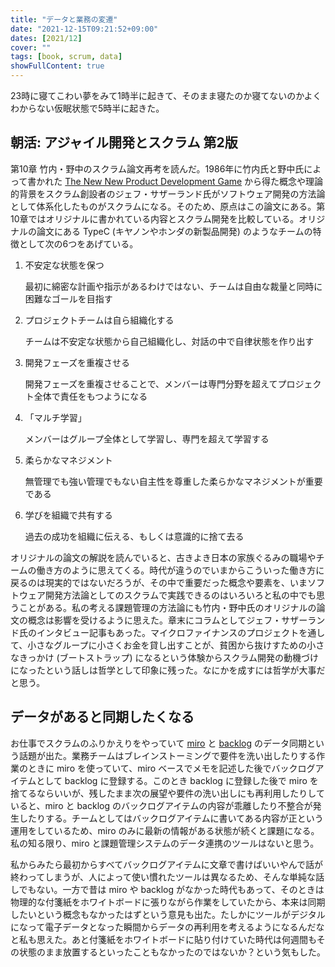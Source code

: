 ```yaml
---
title: "データと業務の変遷"
date: "2021-12-15T09:21:52+09:00"
dates: [2021/12]
cover: ""
tags: [book, scrum, data]
showFullContent: true
---
```


23時に寝てこわい夢をみて1時半に起きて、そのまま寝たのか寝てないのかよくわからない仮眠状態で5時半に起きた。

## 朝活: アジャイル開発とスクラム 第2版

第10章 竹内・野中のスクラム論文再考を読んだ。1986年に竹内氏と野中氏によって書かれた [The New New Product Development Game](https://hbr.org/1986/01/the-new-new-product-development-game) から得た概念や理論的背景をスクラム創設者のジェフ・サザーランド氏がソフトウェア開発の方法論として体系化したものがスクラムになる。そのため、原点はこの論文にある。第10章ではオリジナルに書かれている内容とスクラム開発を比較している。オリジナルの論文にある TypeC (キヤノンやホンダの新製品開発) のようなチームの特徴として次の6つをあげている。

1. 不安定な状態を保つ

    最初に綿密な計画や指示があるわけではない、チームは自由な裁量と同時に困難なゴールを目指す

1. プロジェクトチームは自ら組織化する

    チームは不安定な状態から自己組織化し、対話の中で自律状態を作り出す

1. 開発フェーズを重複させる

    開発フェーズを重複させることで、メンバーは専門分野を超えてプロジェクト全体で責任をもつようになる

1. 「マルチ学習」

    メンバーはグループ全体として学習し、専門を超えて学習する

1. 柔らかなマネジメント

    無管理でも強い管理でもない自主性を尊重した柔らかなマネジメントが重要である

1. 学びを組織で共有する

    過去の成功を組織に伝える、もしくは意識的に捨て去る

オリジナルの論文の解説を読んでいると、古きよき日本の家族ぐるみの職場やチームの働き方のように思えてくる。時代が違うのでいまからこういった働き方に戻るのは現実的ではないだろうが、その中で重要だった概念や要素を、いまソフトウェア開発方法論としてのスクラムで実践できるのはいろいろと私の中でも思うことがある。私の考える課題管理の方法論にも竹内・野中氏のオリジナルの論文の概念は影響を受けるように思えた。章末にコラムとしてジェフ・サザーランド氏のインタビュー記事もあった。マイクロファイナンスのプロジェクトを通して、小さなグループに小さくお金を貸し出すことが、貧困から抜けすための小さなきっかけ (ブートストラップ) になるという体験からスクラム開発の動機づけになったという話しは哲学として印象に残った。なにかを成すには哲学が大事だと思う。

## データがあると同期したくなる

お仕事でスクラムのふりかえりをやっていて [miro](https://miro.com/) と [backlog](https://backlog.com/ja/) のデータ同期という話題が出た。業務チームはブレインストーミングで要件を洗い出したりする作業のときに miro を使っていて、miro ベースでメモを記述した後でバックログアイテムとして backlog に登録する。このとき backlog に登録した後で miro を捨てるならいいが、残したまま次の展望や要件の洗い出しにも再利用したりしていると、miro と backlog のバックログアイテムの内容が乖離したり不整合が発生したりする。チームとしてはバックログアイテムに書いてある内容が正という運用をしているため、miro のみに最新の情報がある状態が続くと課題になる。私の知る限り、miro と課題管理システムのデータ連携のツールはないと思う。

私からみたら最初からすべてバックログアイテムに文章で書けばいいやんで話が終わってしまうが、人によって使い慣れたツールは異なるため、そんな単純な話しでもない。一方で昔は miro や backlog がなかった時代もあって、そのときは物理的な付箋紙をホワイトボードに張りながら作業をしていたから、本来は同期したいという概念もなかったはずという意見も出た。たしかにツールがデジタルになって電子データとなった瞬間からデータの再利用を考えるようになるんだなと私も思えた。あと付箋紙をホワイトボードに貼り付けていた時代は何週間もその状態のまま放置するといったこともなかったのではないか？という気もした。
